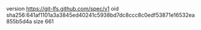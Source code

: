 version https://git-lfs.github.com/spec/v1
oid sha256:641af1101a3a3845ed40241c5938bd7dc8ccc8c0edf53871e16532ea855b5d4a
size 661
